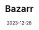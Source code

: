 ---
title: Bazarr
date: 2023-12-28
last_modified_at:
categories: aar_stack
tags: [automation, management, media, container]
---